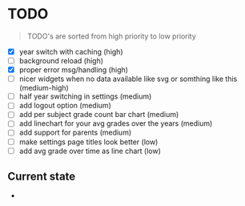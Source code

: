 
# TODO

> TODO's are sorted from high priority to low priority

- [x] year switch with caching (high)
- [ ] background reload (high)
- [x] proper error msg/handling (high)
- [ ] nicer widgets when no data available like svg or somthing like this (medium-high)
- [ ] half year switching in settings (medium)
- [ ] add logout option (medium)
- [ ] add per subject grade count bar chart (medium)
- [ ] add linechart for your avg grades over the years (medium)
- [ ] add support for parents (medium)
- [ ] make settings page titles look better (low)
- [ ] add avg grade over time as line chart (low)

## Current state

-
